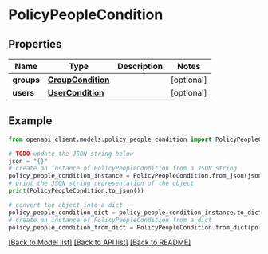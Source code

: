 # PolicyPeopleCondition


## Properties

Name | Type | Description | Notes
------------ | ------------- | ------------- | -------------
**groups** | [**GroupCondition**](GroupCondition.md) |  | [optional] 
**users** | [**UserCondition**](UserCondition.md) |  | [optional] 

## Example

```python
from openapi_client.models.policy_people_condition import PolicyPeopleCondition

# TODO update the JSON string below
json = "{}"
# create an instance of PolicyPeopleCondition from a JSON string
policy_people_condition_instance = PolicyPeopleCondition.from_json(json)
# print the JSON string representation of the object
print(PolicyPeopleCondition.to_json())

# convert the object into a dict
policy_people_condition_dict = policy_people_condition_instance.to_dict()
# create an instance of PolicyPeopleCondition from a dict
policy_people_condition_from_dict = PolicyPeopleCondition.from_dict(policy_people_condition_dict)
```
[[Back to Model list]](../README.md#documentation-for-models) [[Back to API list]](../README.md#documentation-for-api-endpoints) [[Back to README]](../README.md)


